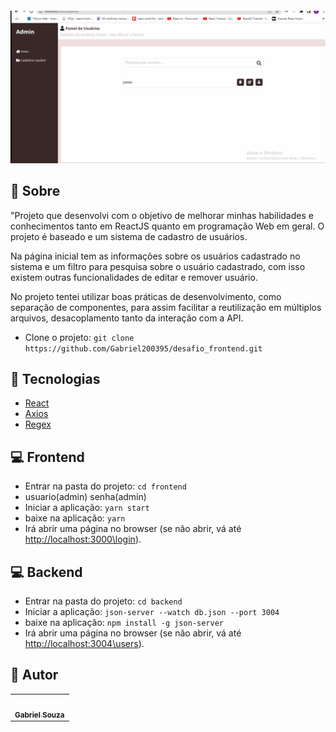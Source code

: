  <h4 align="center">
  <img src="./frontend/public/projeto.gif" width="800"/><br>
</h4>

## :page_facing_up: Sobre

"Projeto que desenvolvi com o objetivo de melhorar minhas habilidades e conhecimentos tanto em ReactJS quanto em programação Web em geral. O projeto é baseado e um sistema de cadastro de usuários.

Na página inicial tem as informações sobre os usuários cadastrado no sistema e um filtro para pesquisa sobre o usuário cadastrado, com isso existem outras funcionalidades de editar e remover usuário. 

No projeto tentei utilizar boas práticas de desenvolvimento, como separação de componentes, para assim facilitar a reutilização em múltiplos arquivos, desacoplamento tanto da interação com a API.

- Clone o projeto: `git clone https://github.com/Gabriel200395/desafio_frontend.git`

## :wrench: Tecnologias
<!--EXEMPLO:-->
- [React](https://pt-br.reactjs.org/)
- [Axios](https://www.npmjs.com/package/axios)
- [Regex](https://developer.mozilla.org/pt-BR/docs/Web/JavaScript/Guide/Regular_Expressions)

## 💻 Frontend
- Entrar na pasta do projeto: `cd frontend`
- usuario(admin) senha(admin)
- Iniciar a aplicação: `yarn start`
- baixe na aplicação:  `yarn` 
- Irá abrir uma página no browser (se não abrir, vá até [http://localhost:3000\login](http://localhost:3000\login)).


## 💻 Backend
- Entrar na pasta do projeto: `cd backend`
- Iniciar a aplicação: `json-server --watch db.json --port 3004`
- baixe na aplicação:  `npm install -g json-server` 
- Irá abrir uma página no browser (se não abrir, vá até [http://localhost:3004\users](http://localhost:3004/users)).

## :pencil: Autor

<table>
  <tr>
    <td align="center"><a href="https://github.com/Gabriel200395"><img src="https://avatars2.githubusercontent.com/u/68435908?s=400&u=9cbee30d93471534b2bd12a6364edd45e618b923&v=4" width="100px;" alt=""/><br /><sub><b>Gabriel Souza</b></sub></a><br /></td>
  <tr>
</table>
